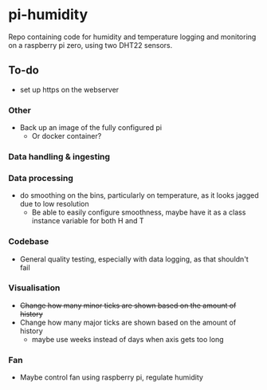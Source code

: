 # pi-humidity
Repo containing code for humidity and temperature logging and monitoring on a raspberry pi zero, using two DHT22 sensors.

## To-do
- set up https on the webserver

### Other
- Back up an image of the fully configured pi
  - Or docker container?

### Data handling & ingesting

### Data processing
- do smoothing on the bins, particularly on temperature, as it looks jagged due to low resolution
  - Be able to easily configure smoothness, maybe have it as a class instance variable for both H and T

### Codebase
- General quality testing, especially with data logging, as that shouldn't fail

### Visualisation
- ~~Change how many minor ticks are shown based on the amount of history~~
- Change how many major ticks are shown based on the amount of history
  - maybe use weeks instead of days when axis gets too long

### Fan
- Maybe control fan using raspberry pi, regulate humidity


